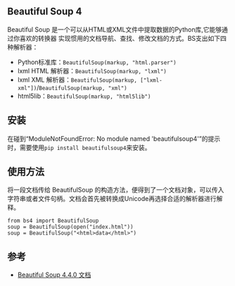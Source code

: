 ## Beautiful Soup 4

Beautiful Soup 是一个可以从HTML或XML文件中提取数据的Python库,它能够通过你喜欢的转换器
实现惯用的文档导航、查找、修改文档的方式。BS支出如下四种解析器：

- Python标准库：`BeautifulSoup(markup, "html.parser")`
- lxml HTML 解析器：`BeautifulSoup(markup, "lxml")`
- lxml XML 解析器：`BeautifulSoup(markup, ["lxml-xml"])`/`BeautifulSoup(markup, "xml")`
- html5lib：`BeautifulSoup(markup, "html5lib")`


## 安装

在碰到“ModuleNotFoundError: No module named 'beautifulsoup4'”的提示时，需要使用`pip install beautifulsoup4`来安装。


## 使用方法

将一段文档传给 BeautifulSoup 的构造方法，便得到了一个文档对象，可以传入字符串或者文件句柄。文档会首先被转换成Unicode再选择合适的解析器进行解释。

```
from bs4 import BeautifulSoup
soup = BeautifulSoup(open("index.html"))
soup = BeautifulSoup("<html>data</html>")
```


## 参考

- [Beautiful Soup 4.4.0 文档](https://beautifulsoup.readthedocs.io/zh_CN/v4.4.0/)
